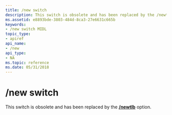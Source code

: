 ```yaml
---
title: /new switch
description: This switch is obsolete and has been replaced by the /newtlb option.
ms.assetid: e8893bde-3803-484d-8ca3-27e6631c665b
keywords:
- /new switch MIDL
topic_type:
- apiref
api_name:
- /new
api_type:
- NA
ms.topic: reference
ms.date: 05/31/2018
---
```


# /new switch

This switch is obsolete and has been replaced by the [**/newtlb**](-newtlb.md) option.

 

 




